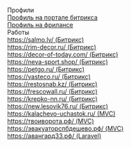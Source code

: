 Профили  
[Профиль на портале битрикса](https://dev.1c-bitrix.ru/learning/resume.php?ID=57754555-2371463)   
[Профиль на фрилансе](https://www.fl.ru/users/sergoweb/)   
Работы  
[https://salmo.lv/ (Битрикс)](https://salmo.lv/)  
[https://rim-decor.ru/ (Битрикс)](https://rim-decor.ru/)  
[https://decor-of-today.com/ (Битрикс)](https://decor-of-today.com/)  
[https://neva-sport.shop/ (Битрикс)](https://neva-sport.shop/)  
[https://petgo.ru/ (Битрикс)](https://petgo.ru/)  
[https://vasteco.ru/ (Битрикс)](https://vasteco.ru/)  
[https://restosnab.kz/ (Битрикс)](https://restosnab.kz/)  
[https://frescowall.ru/ (Битрикс)](https://frescowall.ru/)  
[https://krepko-nn.ru/ (Битрикс)](https://krepko-nn.ru/)  
[https://new.lesovik76.ru/ (Битрикс)](https://new.lesovik76.ru/)  
[https://kalachevo-uchastok.ru/ (MVC)](https://kalachevo-uchastok.ru/)  
[https://твоиворота.рф/ (MVC)](https://твоиворота.рф/)  
[https://эвакуаторспбдешево.рф/ (MVC)](https://эвакуаторспбдешево.рф/)  
[https://авангард33.рф/ (Laravel)](https://авангард33.рф/)  
